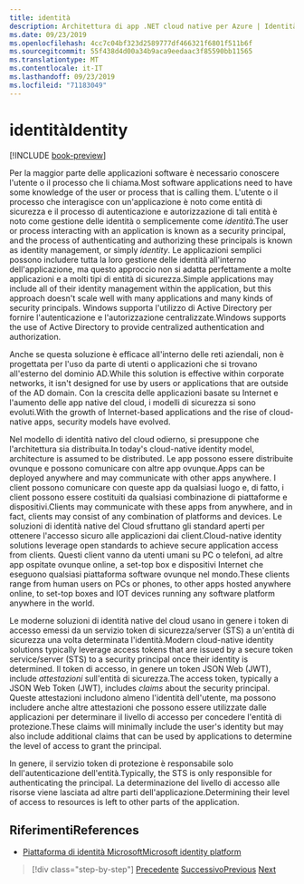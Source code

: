 ```yaml
---
title: identità
description: Architettura di app .NET cloud native per Azure | Identità
ms.date: 09/23/2019
ms.openlocfilehash: 4cc7c04bf323d2589777df466321f6801f511b6f
ms.sourcegitcommit: 55f438d4d00a34b9aca9eedaac3f85590bb11565
ms.translationtype: MT
ms.contentlocale: it-IT
ms.lasthandoff: 09/23/2019
ms.locfileid: "71183049"
---
```

# <a name="identity"></a><span data-ttu-id="7c53e-103">identità</span><span class="sxs-lookup"><span data-stu-id="7c53e-103">Identity</span></span>

[!INCLUDE [book-preview](../../../includes/book-preview.md)]

<span data-ttu-id="7c53e-104">Per la maggior parte delle applicazioni software è necessario conoscere l'utente o il processo che li chiama.</span><span class="sxs-lookup"><span data-stu-id="7c53e-104">Most software applications need to have some knowledge of the user or process that is calling them.</span></span> <span data-ttu-id="7c53e-105">L'utente o il processo che interagisce con un'applicazione è noto come entità di sicurezza e il processo di autenticazione e autorizzazione di tali entità è noto come gestione delle identità o semplicemente come *identità*.</span><span class="sxs-lookup"><span data-stu-id="7c53e-105">The user or process interacting with an application is known as a security principal, and the process of authenticating and authorizing these principals is known as identity management, or simply *identity*.</span></span> <span data-ttu-id="7c53e-106">Le applicazioni semplici possono includere tutta la loro gestione delle identità all'interno dell'applicazione, ma questo approccio non si adatta perfettamente a molte applicazioni e a molti tipi di entità di sicurezza.</span><span class="sxs-lookup"><span data-stu-id="7c53e-106">Simple applications may include all of their identity management within the application, but this approach doesn't scale well with many applications and many kinds of security principals.</span></span> <span data-ttu-id="7c53e-107">Windows supporta l'utilizzo di Active Directory per fornire l'autenticazione e l'autorizzazione centralizzate.</span><span class="sxs-lookup"><span data-stu-id="7c53e-107">Windows supports the use of Active Directory to provide centralized authentication and authorization.</span></span>

<!-- (insert figure showing Windows AD auth model) -->

<span data-ttu-id="7c53e-108">Anche se questa soluzione è efficace all'interno delle reti aziendali, non è progettata per l'uso da parte di utenti o applicazioni che si trovano all'esterno del dominio AD.</span><span class="sxs-lookup"><span data-stu-id="7c53e-108">While this solution is effective within corporate networks, it isn't designed for use by users or applications that are outside of the AD domain.</span></span> <span data-ttu-id="7c53e-109">Con la crescita delle applicazioni basate su Internet e l'aumento delle app native del cloud, i modelli di sicurezza si sono evoluti.</span><span class="sxs-lookup"><span data-stu-id="7c53e-109">With the growth of Internet-based applications and the rise of cloud-native apps, security models have evolved.</span></span>

<span data-ttu-id="7c53e-110">Nel modello di identità nativo del cloud odierno, si presuppone che l'architettura sia distribuita.</span><span class="sxs-lookup"><span data-stu-id="7c53e-110">In today's cloud-native identity model, architecture is assumed to be distributed.</span></span> <span data-ttu-id="7c53e-111">Le app possono essere distribuite ovunque e possono comunicare con altre app ovunque.</span><span class="sxs-lookup"><span data-stu-id="7c53e-111">Apps can be deployed anywhere and may communicate with other apps anywhere.</span></span> <span data-ttu-id="7c53e-112">I client possono comunicare con queste app da qualsiasi luogo e, di fatto, i client possono essere costituiti da qualsiasi combinazione di piattaforme e dispositivi.</span><span class="sxs-lookup"><span data-stu-id="7c53e-112">Clients may communicate with these apps from anywhere, and in fact, clients may consist of any combination of platforms and devices.</span></span> <span data-ttu-id="7c53e-113">Le soluzioni di identità native del Cloud sfruttano gli standard aperti per ottenere l'accesso sicuro alle applicazioni dai client.</span><span class="sxs-lookup"><span data-stu-id="7c53e-113">Cloud-native identity solutions leverage open standards to achieve secure application access from clients.</span></span> <span data-ttu-id="7c53e-114">Questi client vanno da utenti umani su PC o telefoni, ad altre app ospitate ovunque online, a set-top box e dispositivi Internet che eseguono qualsiasi piattaforma software ovunque nel mondo.</span><span class="sxs-lookup"><span data-stu-id="7c53e-114">These clients range from human users on PCs or phones, to other apps hosted anywhere online, to set-top boxes and IOT devices running any software platform anywhere in the world.</span></span>

<span data-ttu-id="7c53e-115">Le moderne soluzioni di identità native del cloud usano in genere i token di accesso emessi da un servizio token di sicurezza/server (STS) a un'entità di sicurezza una volta determinata l'identità.</span><span class="sxs-lookup"><span data-stu-id="7c53e-115">Modern cloud-native identity solutions typically leverage access tokens that are issued by a secure token service/server (STS) to a security principal once their identity is determined.</span></span> <span data-ttu-id="7c53e-116">Il token di accesso, in genere un token JSON Web (JWT), include *attestazioni* sull'entità di sicurezza.</span><span class="sxs-lookup"><span data-stu-id="7c53e-116">The access token, typically a JSON Web Token (JWT), includes *claims* about the security principal.</span></span> <span data-ttu-id="7c53e-117">Queste attestazioni includono almeno l'identità dell'utente, ma possono includere anche altre attestazioni che possono essere utilizzate dalle applicazioni per determinare il livello di accesso per concedere l'entità di protezione.</span><span class="sxs-lookup"><span data-stu-id="7c53e-117">These claims will minimally include the user's identity but may also include additional claims that can be used by applications to determine the level of access to grant the principal.</span></span>

<!-- (insert figure showing basic handshake involving a principal, an STS, and an app) -->

<span data-ttu-id="7c53e-118">In genere, il servizio token di protezione è responsabile solo dell'autenticazione dell'entità.</span><span class="sxs-lookup"><span data-stu-id="7c53e-118">Typically, the STS is only responsible for authenticating the principal.</span></span> <span data-ttu-id="7c53e-119">La determinazione del livello di accesso alle risorse viene lasciata ad altre parti dell'applicazione.</span><span class="sxs-lookup"><span data-stu-id="7c53e-119">Determining their level of access to resources is left to other parts of the application.</span></span>

## <a name="references"></a><span data-ttu-id="7c53e-120">Riferimenti</span><span class="sxs-lookup"><span data-stu-id="7c53e-120">References</span></span>

- [<span data-ttu-id="7c53e-121">Piattaforma di identità Microsoft</span><span class="sxs-lookup"><span data-stu-id="7c53e-121">Microsoft identity platform</span></span>](https://docs.microsoft.com/azure/active-directory/develop/)

>[!div class="step-by-step"]
><span data-ttu-id="7c53e-122">[Precedente](azure-monitor.md)
>[Successivo](authentication-authorization.md)</span><span class="sxs-lookup"><span data-stu-id="7c53e-122">[Previous](azure-monitor.md)
[Next](authentication-authorization.md)</span></span>
